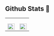 <!--
## 이미지 복사용############################################################################################################


<img src="
" width="400">

<img src="
" width="300">

<img src="
" width="200">

<img src="
" width="150">

#############################################################################################################################
-->

## Github Stats 🌱

<table style="overflow: hidden;"><tr style="overflow: hidden;"><td valign="top" width="50%" style="overflow: hidden;">

<img src="https://github-readme-stats.vercel.app/api?username=Soksurim&count_private=true&show_icons=true&hide_border=true&hide=contribs"
    align="left" style="width: 100%" />

</td>
<td valign="top" width="50%">

<img src="https://github-readme-stats.vercel.app/api/top-langs/?username=Soksurim&layout=compact&hide_border=true"
    align="left" style="width: 100%" />

</td></tr></table>  


<div align=center>

</div>

<!--


[![Hits](https://hits.seeyoufarm.com/api/count/incr/badge.svg?url=https%3A%2F%2Fgithub.com%2FSoksurim&count_bg=%235094F5&title_bg=%23555555&icon=&icon_color=%23E7E7E7&title=hits&edge_flat=false)](https://hits.seeyoufarm.com)

## 메모

JS 관련 도서
https://kr.1lib.limited/g/Loiane%20Groner


**Soksurim/Soksurim** is a ✨ _special_ ✨ repository because its `README.md` (this file) appears on your GitHub profile.

Here are some ideas to get you started:

- 🔭 I’m currently working on ...
- 🌱 I’m currently learning ...
- 👯 I’m looking to collaborate on ...
- 🤔 I’m looking for help with ...
- 💬 Ask me about ...
- 📫 How to reach me: ...
- 😄 Pronouns: ...
- ⚡ Fun fact: ...
-->
